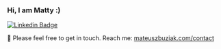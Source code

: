 ### Hi, I am Matty :)

[![Linkedin Badge](https://img.shields.io/badge/-LinkedIn-0e76a8?style=flat-square&logo=Linkedin&logoColor=white)](https://www.linkedin.com/in/mateusz-buziak/)

📩 Please feel free to get in touch. Reach me: [mateuszbuziak.com/contact](https://mateuszbuziak.com/contact)

